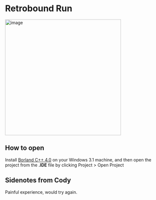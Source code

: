 # Retrobound Run

<img width="380" alt="image" src="https://github.com/user-attachments/assets/32915779-db0f-4019-8716-660fcc20ea92" />

## How to open
Install [Borland C++ 4.0](https://winworldpc.com/product/borland-c/40) on your Windows 3.1 machine, and then open the project from the **.IDE** file by clicking Project > Open Project

## Sidenotes from Cody
Painful experience, would try again.


